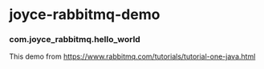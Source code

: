 # joyce-rabbitmq-demo

### com.joyce_rabbitmq.hello_world
This demo from https://www.rabbitmq.com/tutorials/tutorial-one-java.html